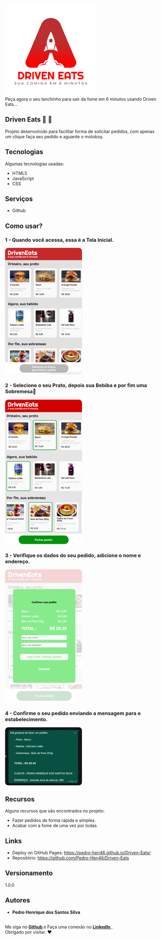 
<img style="height:300px; text-align: center;" src="./lib/ReadmeImages/DrivenEatsLogo.png"><br />
Peça agora o seu lanchinho para sair da fome em 6 minutos usando Driven Eats... 

## Driven Eats  🍔 🍟
Projeto desenvolvido para facilitar forma de solicitar pedidos, com apenas um clique faça seu pedido e aguarde o motoboy. 

## Tecnologias 
Algumas tecnologias usadas:

* HTML5
* JavaScript
* CSS

## Serviços
* Github

## Como usar?

### 1 - Quando você acessa, essa é a Tela Inicial.

<img style="width: 50%; border-radius: 10px;" src="./lib/ReadmeImages/TelaInicial.png"><br />

### 2 - Selecione o seu Prato, depois sua Bebiba e por fim uma Sobremesa🍟

<img style="width: 50%; border-radius: 10px;" src="./lib/ReadmeImages/FecharPedido.png">

### 3 - Verifique os dados do seu pedido, adicione o nome e endereço.

<img style="width: 50%; border-radius: 10px;" src="./lib/ReadmeImages/DadosUser.png"><br />

### 4 - Confirme o seu pedido enviando a mensagem para o estabelecimento. 

<img style="width: 50%; border-radius: 10px;" src="./lib/ReadmeImages/ConfirmarPedido.png"><br />


## Recursos

Alguns recursos que são encontrados no projeto:
 - Fazer pedidos de forma rápida e simples.
 - Acabar com a fome de uma vez por todas.


## Links
  - Deploy on GitHub Pages: https://pedro-hen46.github.io/Driven-Eats/
  - Repositório: https://github.com/Pedro-Hen46/Driven-Eats

  ## Versionamento
  1.0.0

  ## Autores

  * **Pedro Henrique dos Santos Silva** 

  <br />
  Me siga no <a href="https://github.com/login?return_to=https%3A%2F%2Fgithub.com%2FPedro-Hen46" target="_blank"><strong>Github</strong> </a> e Faça uma conexão no <a href="https://github.com/pedro-Hen46/" target="_blank"><strong>LinkedIn</strong> </a>.<br/> 
  Obrigado por visitar. ❤
